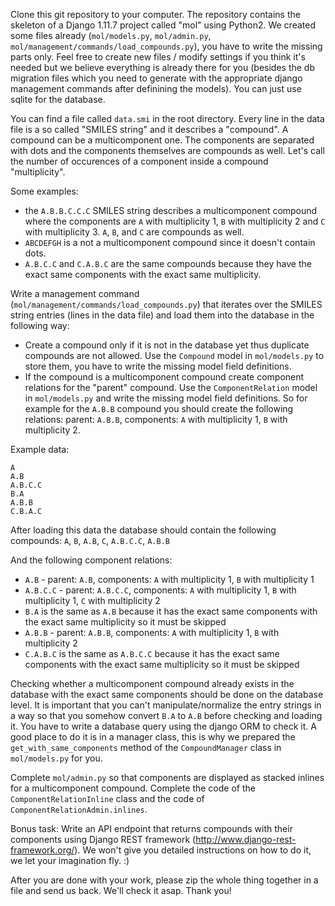 Clone this git repository to your computer. The repository contains the skeleton of a Django 1.11.7 project called "mol" using Python2. We created some files already (`mol/models.py`, `mol/admin.py`, `mol/management/commands/load_compounds.py`), you have to write the missing parts only. Feel free to create new files / modify settings if you think it's needed but we believe everything is already there for you (besides the db migration files which you need to generate with the appropriate django management commands after definining the models). You can just use sqlite for the database.

You can find a file called `data.smi` in the root directory. Every line in the data file is a so called "SMILES string" and it describes a "compound". A compound can be a multicomponent one. The components are separated with dots and the components themselves are compounds as well. Let's call the number of occurences of a component inside a compound "multiplicity".

Some examples:

- the `A.B.B.C.C.C` SMILES string describes a multicomponent compound where the components are `A` with multiplicity 1, `B` with multiplicity 2 and `C` with multiplicity 3. `A`, `B`, and `C` are compounds as well.
- `ABCDEFGH` is a not a multicomponent compound since it doesn't contain dots.
- `A.B.C.C` and `C.A.B.C` are the same compounds because they have the exact same components with the exact same multiplicity.

Write a management command (`mol/management/commands/load_compounds.py`) that iterates over the SMILES string entries (lines in the data file) and load them into the database in the following way:

- Create a compound only if it is not in the database yet thus duplicate compounds are not allowed. Use the `Compound` model in `mol/models.py` to store them, you have to write the missing model field definitions.
- If the compound is a multicomponent compound create component relations for the "parent" compound. Use the `ComponentRelation` model in `mol/models.py` and write the missing model field definitions. So for example for the `A.B.B` compound you should create the following relations: parent: `A.B.B`, components: `A` with multiplicity 1, `B` with multiplicity 2.


Example data:
```
A
A.B
A.B.C.C
B.A
A.B.B
C.B.A.C
```

After loading this data the database should contain the following compounds: 
`A`, `B`, `A.B`, `C`, `A.B.C.C`, `A.B.B`

And the following component relations:

- `A.B` - parent: `A.B`, components: `A` with multiplicity 1, `B` with multiplicity 1
- `A.B.C.C` - parent: `A.B.C.C`, components: `A` with multiplicity 1, `B` with multiplicity 1, `C` with multiplicity 2
- `B.A` is the same as `A.B` because it has the exact same components with the exact same multiplicity so it must be skipped
- `A.B.B` - parent: `A.B.B`, components: `A` with multiplicity 1, `B` with multiplicity 2
- `C.A.B.C` is the same as `A.B.C.C` because it has the exact same components with the exact same multiplicity so it must be skipped

Checking whether a multicomponent compound already exists in the database with the exact same components should be done on the database level. It is important that you can't manipulate/normalize the entry strings in a way so that you somehow convert `B.A` to `A.B` before checking and loading it. You have to write a database query using the django ORM to check it. A good place to do it is in a manager class, this is why we prepared the `get_with_same_components` method of the `CompoundManager` class in `mol/models.py` for you.

Complete `mol/admin.py` so that components are displayed as stacked inlines for a multicomponent compound.
Complete the code of the `ComponentRelationInline` class and the code of `ComponentRelationAdmin.inlines`.

Bonus task:
Write an API endpoint that returns compounds with their components using Django REST framework (http://www.django-rest-framework.org/).
We won't give you detailed instructions on how to do it, we let your imagination fly. :)


After you are done with your work, please zip the whole thing together in a file and send us back. We'll check it asap. 
Thank you!